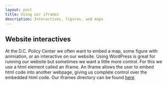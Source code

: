 ```yaml
---
layout: post
title: Using our iframes
description: Interactives, figures, and maps
---
```


## Website interactives

At the D.C. Policy Center we often want to embed a map, some figure with animiation, or
an interactive on our website.  Using WordPress is great for running our website but sometimes
we want a little more control.  For this we use a html element called an iframe.  An iframe allows
the user to embed html code into another webpage, giving us complete control over the embedded
html code. Our iframes directory can be found [here](../iframe-content/iframe-content-base-directory).
